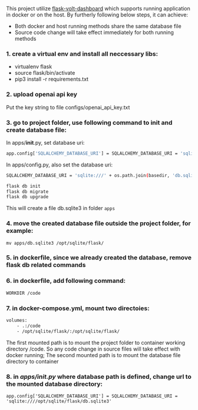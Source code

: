 This project utilize [flask-volt-dashboard](https://github.com/app-generator/flask-volt-dashboard) which supports running application in docker or on the host. By furtherly following below steps, it can achieve:
- Both docker and host running methods share the same database file
- Source code change will take effect immediately for both running methods

### 1. create a virtual env and install all neccessary libs:
   - virtualenv flask
   - source flask/bin/activate
   - pip3 install -r requirements.txt


### 2. upload openai api key

Put the key string to file configs/openai_api_key.txt

### 3. go to project folder, use following command to init and create database file:

In apps/__init__.py, set database uri:

```bash
app.config['SQLALCHEMY_DATABASE_URI'] = SQLALCHEMY_DATABASE_URI = 'sqlite:///' + os.path.join(basedir, 'db.sqlite3')
```
In apps/config.py, also set the database uri:

```bash
SQLALCHEMY_DATABASE_URI = 'sqlite:///' + os.path.join(basedir, 'db.sqlite3')
```


```bash
flask db init
flask db migrate
flask db upgrade
```
This will create a file db.sqlite3 in folder `apps`

### 4. move the created database file outside the project folder, for example:
```
mv apps/db.sqlite3 /opt/sqlite/flask/
```

### 5. in dockerfile, since we already created the database, remove flask db related commands

### 6. in dockerfile, add following command:
```bash
WORKDIR /code
```

### 7. in docker-compose.yml, mount two directoies:
```bash
volumes:
    - .:/code
    - /opt/sqlite/flask/:/opt/sqlite/flask/
```

The first mounted path is to mount the project folder to container working directory /code. So any code change in source files will take effect with docker running;
The second mounted path is to mount the database file directory to container

### 8. in *apps/__init__.py* where database path is defined, change url to the mounted database directory:
```
app.config['SQLALCHEMY_DATABASE_URI'] = SQLALCHEMY_DATABASE_URI = 'sqlite:////opt/sqlite/flask/db.sqlite3'
```
